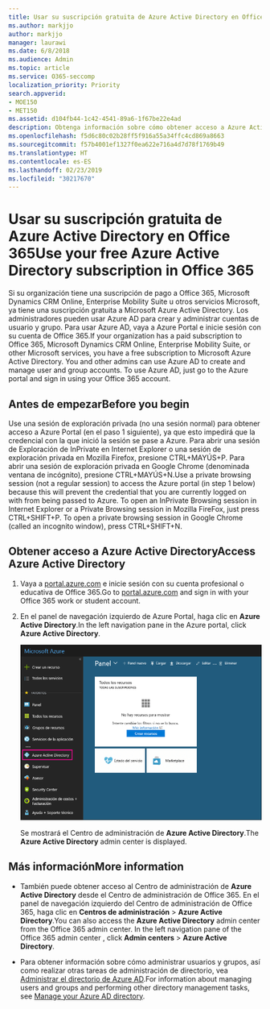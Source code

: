 ```yaml
---
title: Usar su suscripción gratuita de Azure Active Directory en Office 365
ms.author: markjjo
author: markjjo
manager: laurawi
ms.date: 6/8/2018
ms.audience: Admin
ms.topic: article
ms.service: O365-seccomp
localization_priority: Priority
search.appverid:
- MOE150
- MET150
ms.assetid: d104fb44-1c42-4541-89a6-1f67be22e4ad
description: Obtenga información sobre cómo obtener acceso a Azure Active Directory, que se incluye en la suscripción de pago de Office 365 de su organización.
ms.openlocfilehash: f5d6c80c02b28ff5f916a55a34ffc4cd869a8663
ms.sourcegitcommit: f57b4001ef1327f0ea622e716a4d7d78f1769b49
ms.translationtype: HT
ms.contentlocale: es-ES
ms.lasthandoff: 02/23/2019
ms.locfileid: "30217670"
---
```

# <a name="use-your-free-azure-active-directory-subscription-in-office-365"></a><span data-ttu-id="502b1-103">Usar su suscripción gratuita de Azure Active Directory en Office 365</span><span class="sxs-lookup"><span data-stu-id="502b1-103">Use your free Azure Active Directory subscription in Office 365</span></span>

<span data-ttu-id="502b1-p101">Si su organización tiene una suscripción de pago a Office 365, Microsoft Dynamics CRM Online, Enterprise Mobility Suite u otros servicios Microsoft, ya tiene una suscripción gratuita a Microsoft Azure Active Directory. Los administradores pueden usar Azure AD para crear y administrar cuentas de usuario y grupo. Para usar Azure AD, vaya a Azure Portal e inicie sesión con su cuenta de Office 365.</span><span class="sxs-lookup"><span data-stu-id="502b1-p101">If your organization has a paid subscription to Office 365, Microsoft Dynamics CRM Online, Enterprise Mobility Suite, or other Microsoft services, you have a free subscription to Microsoft Azure Active Directory. You and other admins can use Azure AD to create and manage user and group accounts. To use Azure AD, just go to the Azure portal and sign in using your Office 365 account.</span></span>
  
## <a name="before-you-begin"></a><span data-ttu-id="502b1-107">Antes de empezar</span><span class="sxs-lookup"><span data-stu-id="502b1-107">Before you begin</span></span>

<span data-ttu-id="502b1-p102">Use una sesión de exploración privada (no una sesión normal) para obtener acceso a Azure Portal (en el paso 1 siguiente), ya que esto impedirá que la credencial con la que inició la sesión se pase a Azure. Para abrir una sesión de Exploración de InPrivate en Internet Explorer o una sesión de exploración privada en Mozilla Firefox, presione CTRL+MAYÚS+P. Para abrir una sesión de exploración privada en Google Chrome (denominada ventana de incógnito), presione CTRL+MAYÚS+N.</span><span class="sxs-lookup"><span data-stu-id="502b1-p102">Use a private browsing session (not a regular session) to access the Azure portal (in step 1 below) because this will prevent the credential that you are currently logged on with from being passed to Azure. To open an InPrivate Browsing session in Internet Explorer or a Private Browsing session in Mozilla FireFox, just press CTRL+SHIFT+P. To open a private browsing session in Google Chrome (called an incognito window), press CTRL+SHIFT+N.</span></span>
  
## <a name="access-azure-active-directory"></a><span data-ttu-id="502b1-111">Obtener acceso a Azure Active Directory</span><span class="sxs-lookup"><span data-stu-id="502b1-111">Access Azure Active Directory</span></span>

1. <span data-ttu-id="502b1-112">Vaya a [portal.azure.com](https://portal.azure.com) e inicie sesión con su cuenta profesional o educativa de Office 365.</span><span class="sxs-lookup"><span data-stu-id="502b1-112">Go to [portal.azure.com](https://portal.azure.com) and sign in with your Office 365 work or student account.</span></span> 
    
2. <span data-ttu-id="502b1-113">En el panel de navegación izquierdo de Azure Portal, haga clic en **Azure Active Directory**.</span><span class="sxs-lookup"><span data-stu-id="502b1-113">In the left navigation pane in the Azure portal, click **Azure Active Directory**.</span></span>
    
    ![En el panel de navegación izquierdo de Azure Portal, haga clic en Azure Active Directory.](media/97d2d72f-ac20-46ab-898c-851f6009b453.png)
  
    <span data-ttu-id="502b1-115">Se mostrará el Centro de administración de **Azure Active Directory**.</span><span class="sxs-lookup"><span data-stu-id="502b1-115">The **Azure Active Directory** admin center is displayed.</span></span> 
    
## <a name="more-information"></a><span data-ttu-id="502b1-116">Más información</span><span class="sxs-lookup"><span data-stu-id="502b1-116">More information</span></span>

- <span data-ttu-id="502b1-p103">También puede obtener acceso al Centro de administración de **Azure Active Directory** desde el Centro de administración de Office 365. En el panel de navegación izquierdo del Centro de administración de Office 365, haga clic en **Centros de administración** \> **Azure Active Directory**.</span><span class="sxs-lookup"><span data-stu-id="502b1-p103">You can also access the **Azure Active Directory** admin center from the Office 365 admin center. In the left navigation pane of the Office 365 admin center , click **Admin centers** \> **Azure Active Directory**.</span></span>
    
- <span data-ttu-id="502b1-119">Para obtener información sobre cómo administrar usuarios y grupos, así como realizar otras tareas de administración de directorio, vea [Administrar el directorio de Azure AD](https://docs.microsoft.com/azure/active-directory/active-directory-administer).</span><span class="sxs-lookup"><span data-stu-id="502b1-119">For information about managing users and groups and performing other directory management tasks, see [Manage your Azure AD directory](https://docs.microsoft.com/azure/active-directory/active-directory-administer).</span></span>
